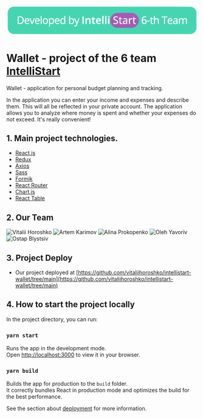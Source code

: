 ![IntelliStart](https://raw.githubusercontent.com/vitaliihoroshko/cv-page/9668ed322e1a02652a90543b0534dfa4d700ec27/img/team-logo.svg)

# Wallet - project of the 6 team [IntelliStart](https://intellias.com/)

Wallet - application for personal budget planning and tracking.

In the application you can enter your income and expenses and describe them. This will all be reflected in your private account. The application allows you to analyze where money is spent and whether your expenses do not exceed. 
It's really convenient!

## 1. Main project technologies.

- [React.js](https://reactjs.org/)
- [Redux](https://redux.js.org/)
- [Axios](https://axios-http.com/)
- [Sass](https://sass-lang.com/)
- [Formik](https://formik.org/)
- [React Router](https://reactrouter.com/)
- [Chart.js](https://www.chartjs.org/)
- [React Table](https://react-table.tanstack.com/)

## 2. Our Team

![Vitalii Horoshko](https://avatars.githubusercontent.com/u/86407713?s=150&v=4)
![Artem Karimov](https://avatars.githubusercontent.com/u/89943101?s=150&v=4)
![Alina Prokopenko](https://avatars.githubusercontent.com/u/35927892?s=150&v=4)
![Oleh Yavoriv](https://avatars.githubusercontent.com/u/73217391?s=150&v=4)
![Ostap Blystsiv](https://avatars.githubusercontent.com/u/64735439?s=150&v=4)

## 3. Project Deploy

- Our project deployed at [https://github.com/vitaliihoroshko/intellistart-wallet/tree/main](https://github.com/vitaliihoroshko/intellistart-wallet/tree/main)

## 4. How to start the project locally

In the project directory, you can run:

### `yarn start`

Runs the app in the development mode.\
Open [http://localhost:3000](http://localhost:3000) to view it in your browser.

### `yarn build`

Builds the app for production to the `build` folder.\
It correctly bundles React in production mode and optimizes the build for the best performance.

See the section about [deployment](https://facebook.github.io/create-react-app/docs/deployment) for more information.

